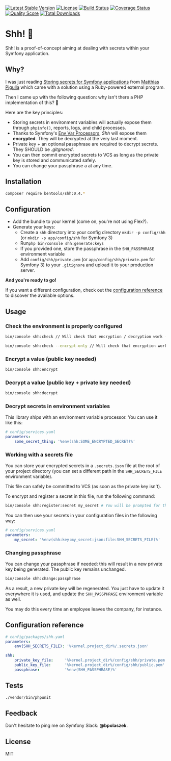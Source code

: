 [![Latest Stable Version](https://poser.pugx.org/bentools/shh/v/stable)](https://packagist.org/packages/bentools/shh)
[![License](https://poser.pugx.org/bentools/shh/license)](https://packagist.org/packages/bentools/shh)
[![Build Status](https://img.shields.io/travis/bpolaszek/shh/master.svg?style=flat-square)](https://travis-ci.org/bpolaszek/shh)
[![Coverage Status](https://coveralls.io/repos/github/bpolaszek/shh/badge.svg?branch=master)](https://coveralls.io/github/bpolaszek/shh?branch=master)
[![Quality Score](https://img.shields.io/scrutinizer/g/bpolaszek/shh.svg?style=flat-square)](https://scrutinizer-ci.com/g/bpolaszek/shh)
[![Total Downloads](https://poser.pugx.org/bentools/shh/downloads)](https://packagist.org/packages/bentools/shh)

# Shh! 🤫

Shh! is a proof-of-concept aiming at dealing with secrets within your Symfony application.

## Why?

I was just reading [Storing secrets for Symfony applications](https://www.webfactory.de/blog/storing-secrets-for-symfony-applications) from [Matthias Pigulla](https://github.com/mpdude) which came with a solution using a Ruby-powered external program.

Then I came up with the following question: why isn't there a PHP implementation of this? 🤔

Here are the key principles:

* Storing secrets in environment variables will actually expose them through `phpinfo()`, reports, logs, and child processes.
* Thanks to Symfony's [Env Var Processors](https://symfony.com/doc/current/configuration/env_var_processors.html), _Shh_ will expose them **encrypted**. They will be decrypted at the very last moment.
* Private key + an optional passphrase are required to decrypt secrets. They SHOULD be _.gitgnored_.
* You can then commit encrypted secrets to VCS as long as the private key is stored and communicated safely.
* You can change your passphrase a at any time.

## Installation

```bash
composer require bentools/shh:0.4.*
```

## Configuration

* Add the bundle to your kernel (come on, you're not using Flex?).
* Generate your keys:
    * Create a `shh` directory into your config directory `mkdir -p config/shh` (or `mkdir -p app/config/shh` for Symfony 3)
    * Run`php bin/console shh:generate:keys`
    * If you provided one, store the passphrase in the `SHH_PASSPHRASE` environment variable
    * Add `config/shh/private.pem` (or `app/config/shh/private.pem` for Symfony 3) to your `.gitignore` and upload it to your production server.

**And you're ready to go!**

If you want a different configuration, check out the [configuration reference](#configuration-reference) to discover the available options.

## Usage

### Check the environment is properly configured

```bash
bin/console shh:check // Will check that encryption / decryption work - both private and public keys are needed.
```

```bash
bin/console shh:check --encrypt-only // Will check that encryption works - only public key is needed?
```

### Encrypt a value (public key needed)

```bash
bin/console shh:encrypt
```

### Decrypt a value (public key + private key needed)

```bash
bin/console shh:decrypt
```

### Decrypt secrets in environment variables

This library ships with an environment variable processor. You can use it like this:

```yaml
# config/services.yaml
parameters:
    some_secret_thing: '%env(shh:SOME_ENCRYPTED_SECRET)%'

```

### Working with a secrets file

You can store your encrypted secrets in a `.secrets.json` file at the root of your project directory (you can set a different path in the `SHH_SECRETS_FILE` environment variable).

This file can safely be committed to VCS (as soon as the private key isn't).

To encrypt and register a secret in this file, run the following command:

```bash
bin/console shh:register:secret my_secret # You will be prompted for the value of "my_secret"
```

You can then use your secrets in your configuration files in the following way:

```yaml
# config/services.yaml
parameters:
    my_secret: '%env(shh:key:my_secret:json:file:SHH_SECRETS_FILE)%'

```

### Changing passphrase

You can change your passphrase if needed: this will result in a new private key being generated. The public key remains unchanged.

```bash
bin/console shh:change:passphrase
```

As a result, a new private key will be regenerated. You just have to update it everywhere it is used,
and update the `SHH_PASSPHRASE` environment variable as well.

You may do this every time an employee leaves the company, for instance.

## Configuration reference

```yaml
# config/packages/shh.yaml
parameters:
    env(SHH_SECRETS_FILE): '%kernel.project_dir%/.secrets.json'

shh:
    private_key_file:     '%kernel.project_dir%/config/shh/private.pem'
    public_key_file:      '%kernel.project_dir%/config/shh/public.pem'
    passphrase:           '%env(SHH_PASSPHRASE)%'
```

## Tests

```bash
./vendor/bin/phpunit
```

## Feedback

Don't hesitate to ping me on Symfony Slack: **@bpolaszek**.

## License

MIT
